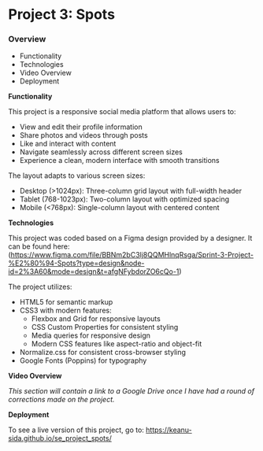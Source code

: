 # Project 3: Spots

### Overview

- Functionality
- Technologies
- Video Overview
- Deployment

**Functionality**

This project is a responsive social media platform that allows users to:

- View and edit their profile information
- Share photos and videos through posts
- Like and interact with content
- Navigate seamlessly across different screen sizes
- Experience a clean, modern interface with smooth transitions

The layout adapts to various screen sizes:

- Desktop (>1024px): Three-column grid layout with full-width header
- Tablet (768-1023px): Two-column layout with optimized spacing
- Mobile (<768px): Single-column layout with centered content

**Technologies**

This project was coded based on a Figma design provided by a designer. It can be found here:
(https://www.figma.com/file/BBNm2bC3lj8QQMHlnqRsga/Sprint-3-Project-%E2%80%94-Spots?type=design&node-id=2%3A60&mode=design&t=afgNFybdorZO6cQo-1)

The project utilizes:

- HTML5 for semantic markup
- CSS3 with modern features:
  - Flexbox and Grid for responsive layouts
  - CSS Custom Properties for consistent styling
  - Media queries for responsive design
  - Modern CSS features like aspect-ratio and object-fit
- Normalize.css for consistent cross-browser styling
- Google Fonts (Poppins) for typography

**Video Overview**

_This section will contain a link to a Google Drive once I have had a round of corrections made on the project._

**Deployment**

To see a live version of this project, go to:
https://keanu-sida.github.io/se_project_spots/
